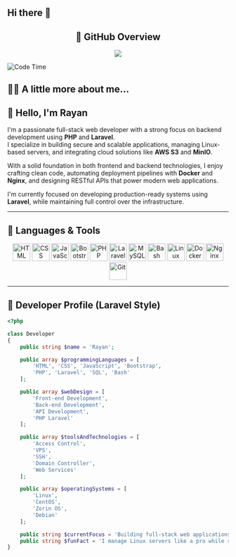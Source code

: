 ## Hi there 👋

<!--
**Wx0011/Wx0011** is a ✨ _special_ ✨ repository because its `README.md` (this file) appears on your GitHub profile.

Here are some ideas to get you started:

- 🔭 I’m currently working on ...
- 🌱 I’m currently learning ...
- 👯 I’m looking to collaborate on ...
- 🤔 I’m looking for help with ...
- 💬 Ask me about ...
- 📫 How to reach me: ...
- 😄 Pronouns: ...
- ⚡ Fun fact: ...
-->


<h2 align="center">🧠 GitHub Overview</h2>

<p align="center">
  <img src="https://github-profile-summary-cards.vercel.app/api/cards/profile-details?username=o0t&theme=github_dark" />
</p>


![Code Time](https://img.shields.io/badge/Code%20Time-4453%20hrs%2028%20mins-blue?style=for-the-badge&logo=clockify)



## 👨‍💻 A little more about me...



## 👋 Hello, I'm Rayan

I'm a passionate full-stack web developer with a strong focus on backend development using **PHP** and **Laravel**.  
I specialize in building secure and scalable applications, managing Linux-based servers, and integrating cloud solutions like **AWS S3** and **MinIO**.

With a solid foundation in both frontend and backend technologies, I enjoy crafting clean code, automating deployment pipelines with **Docker** and **Nginx**, and designing RESTful APIs that power modern web applications.

I'm currently focused on developing production-ready systems using **Laravel**, while maintaining full control over the infrastructure.

---

## 🧰 Languages & Tools

<p align="center">
  <img src="https://cdn.jsdelivr.net/gh/devicons/devicon/icons/html5/html5-original.svg" width="40" alt="HTML" />
  <img src="https://cdn.jsdelivr.net/gh/devicons/devicon/icons/css3/css3-original.svg" width="40" alt="CSS" />
  <img src="https://cdn.jsdelivr.net/gh/devicons/devicon/icons/javascript/javascript-original.svg" width="40" alt="JavaScript" />
  <img src="https://cdn.jsdelivr.net/gh/devicons/devicon/icons/bootstrap/bootstrap-original.svg" width="40" alt="Bootstrap" />
  <img src="https://cdn.jsdelivr.net/gh/devicons/devicon/icons/php/php-original.svg" width="40" alt="PHP" />
  <img src="https://cdn.worldvectorlogo.com/logos/laravel-2.svg" width="40" alt="Laravel" />
  <img src="https://cdn.jsdelivr.net/gh/devicons/devicon/icons/mysql/mysql-original.svg" width="40" alt="MySQL" />
  <img src="https://cdn.jsdelivr.net/gh/devicons/devicon/icons/bash/bash-original.svg" width="40" alt="Bash" />
  <img src="https://cdn.jsdelivr.net/gh/devicons/devicon/icons/linux/linux-original.svg" width="40" alt="Linux" />
  <img src="https://cdn.jsdelivr.net/gh/devicons/devicon/icons/docker/docker-original.svg" width="40" alt="Docker" />
  <img src="https://cdn.jsdelivr.net/gh/devicons/devicon/icons/nginx/nginx-original.svg" width="40" alt="Nginx" />
  <img src="https://cdn.jsdelivr.net/gh/devicons/devicon/icons/git/git-original.svg" width="40" alt="Git" />
</p>

---

## 🧾 Developer Profile (Laravel Style)

```php
<?php

class Developer
{
    public string $name = 'Rayan';

    public array $programmingLanguages = [
        'HTML', 'CSS', 'JavaScript', 'Bootstrap',
        'PHP', 'Laravel', 'SQL', 'Bash'
    ];

    public array $webDesign = [
        'Front-end Development',
        'Back-end Development',
        'API Development',
        'PHP Laravel'
    ];

    public array $toolsAndTechnologies = [
        'Access Control',
        'VPS',
        'SSH',
        'Domain Controller',
        'Web Services'
    ];

    public array $operatingSystems = [
        'Linux',
        'CentOS',
        'Zorin OS',
        'Debian'
    ];

    public string $currentFocus = 'Building full-stack web applications using Laravel with secure server infrastructure';
    public string $funFact = 'I manage Linux servers like a pro while sipping coffee ☕';
}
